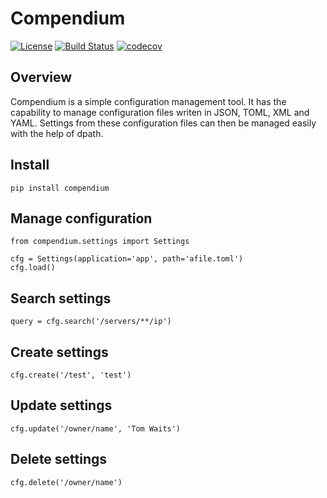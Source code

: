 # Compendium

[![License](https://img.shields.io/badge/License-Apache%202.0-blue.svg)](https://opensource.org/licenses/Apache-2.0)
[![Build Status](https://travis-ci.org/kuwv/python-compendium.svg?branch=master)](https://travis-ci.org/kuwv/python-compendium)
[![codecov](https://codecov.io/gh/kuwv/python-compendium/branch/master/graph/badge.svg)](https://codecov.io/gh/kuwv/python-compendium)

## Overview

Compendium is a simple configuration management tool. It has the capability to manage configuration files writen in JSON, TOML, XML and YAML. Settings from these configuration files can then be managed easily with the help of dpath.

## Install

`pip install compendium`

## Manage configuration

```
from compendium.settings import Settings

cfg = Settings(application='app', path='afile.toml')
cfg.load()
```

## Search settings

`query = cfg.search('/servers/**/ip')`


## Create settings

`cfg.create('/test', 'test')`

## Update settings

`cfg.update('/owner/name', 'Tom Waits')`

## Delete settings

`cfg.delete('/owner/name')`
